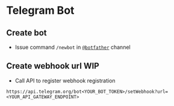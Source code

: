 # Telegram Bot

## Create bot

- Issue command `/newbot` in [`@botfather`](https://t.me/botfather) channel

## Create webhook url **WIP**

- Call API to register webhook registration

```
https://api.telegram.org/bot<YOUR_BOT_TOKEN>/setWebhook?url=<YOUR_API_GATEWAY_ENDPOINT>
```
